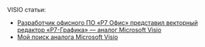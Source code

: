 VISIO статьи:  
- [Разработчик офисного ПО «Р7 Офис» представил векторный редактор «Р7-Графика» — аналог Microsoft Visio](https://habr.com/ru/news/761936/)
- [Мой поиск аналога Microsoft Visio](https://habr.com/ru/articles/731028/)
  

